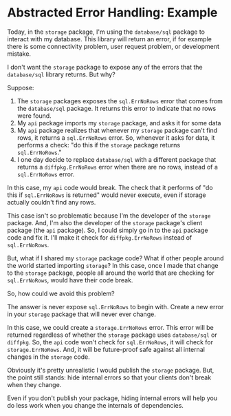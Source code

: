 # Abstracted Error Handling: Example

Today, in the `storage` package, I'm using the `database/sql` package to interact with my database. This library will return an error, if for example there is some connectivity problem, user request problem, or development mistake.

I don't want the `storage` package to expose any of the errors that the `database/sql` library returns. But why?

Suppose:
1) The `storage` packages exposes the `sql.ErrNoRows` error that comes from the `database/sql` package. It returns this error to indicate that no rows were found.
2) My `api` package imports my `storage` package, and asks it for some data
3) My `api` package realizes that whenever my `storage` package can't find rows, it returns a `sql.ErrNoRows` error. So, whenever it asks for data, it performs a check: "do this if the `storage` package returns `sql.ErrNoRows`."
4) I one day decide to replace `database/sql` with a different package that returns a `diffpkg.ErrNoRows` error when there are no rows, instead of a `sql.ErrNoRows` error.

In this case, my `api` code would break. The check that it performs of "do this if `sql.ErrNoRows` is returned" would never execute, even if storage actually couldn't find any rows.

This case isn't so problematic because I'm the developer of the `storage` package. And, I'm also the developer of the `storage` package's client package (the `api` package). So, I could simply go in to the `api` package code and fix it. I'll make it check for `diffpkg.ErrNoRows` instead of `sql.ErrNoRows`.

But, what if I shared my `storage` package code? What if other people around the world started importing `storage`? In this case, once I made that change to the `storage` package, people all around the world that are checking for `sql.ErrNoRows`, would have their code break.

So, how could we avoid this problem?

The answer is never expose `sql.ErrNoRows` to begin with. Create a new error in your `storage` package that will never ever change.

In this case, we could create a `storage.ErrNoRows` error. This error will be returned regardless of whether the `storage` package uses `database/sql` or `diffpkg`. So, the `api` code won't check for `sql.ErrNoRows`, it will check for `storage.ErrNoRows`. And, it will be future-proof safe against all internal changes in the `storage` code.

Obviously it's pretty unrealistic I would publish the `storage` package. But, the point still stands: hide internal errors so that your clients don't break when they change.

Even if you don't publish your package, hiding internal errors will help you do less work when you change the internals of dependencies.
